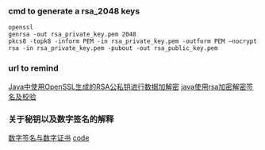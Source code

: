 ### cmd to generate a rsa_2048 keys
```
openssl
genrsa -out rsa_private_key.pem 2048
pkcs8 -topk8 -inform PEM -in rsa_private_key.pem -outform PEM –nocrypt
rsa -in rsa_private_key.pem -pubout -out rsa_public_key.pem
```

### url to remind
[Java中使用OpenSSL生成的RSA公私钥进行数据加解密](http://blog.csdn.net/chaijunkun/article/details/7275632/)
[java使用rsa加密解密签名及校验](http://blog.csdn.net/wangqiuyun/article/details/42143957/)

### 关于秘钥以及数字签名的解释
[ 数字签名与数字证书](http://blog.csdn.net/oscar999/article/details/9364101)
[code](http://www.blogjava.net/icewee/archive/2012/05/21/378719.html)
